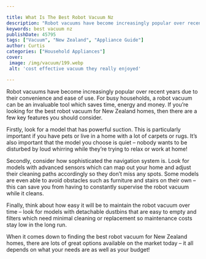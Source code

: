 ```yaml
---

title: What Is The Best Robot Vacuum Nz
description: "Robot vacuums have become increasingly popular over recent years due to their convenience and ease of use. For busy households, a ...get more detail"
keywords: best vacuum nz
publishDate: 45795
tags: ["Vacuum", "New Zealand", "Appliance Guide"]
author: Curtis
categories: ["Household Appliances"]
cover: 
 image: /img/vacuum/199.webp
 alt: 'cost effective vacuum they really enjoyed'

---
```


Robot vacuums have become increasingly popular over recent years due to their convenience and ease of use. For busy households, a robot vacuum can be an invaluable tool which saves time, energy and money. If you’re looking for the best robot vacuum for New Zealand homes, then there are a few key features you should consider. 

Firstly, look for a model that has powerful suction. This is particularly important if you have pets or live in a home with a lot of carpets or rugs. It’s also important that the model you choose is quiet – nobody wants to be disturbed by loud whirring while they’re trying to relax or work at home! 

Secondly, consider how sophisticated the navigation system is. Look for models with advanced sensors which can map out your home and adjust their cleaning paths accordingly so they don’t miss any spots. Some models are even able to avoid obstacles such as furniture and stairs on their own – this can save you from having to constantly supervise the robot vacuum while it cleans. 

Finally, think about how easy it will be to maintain the robot vacuum over time – look for models with detachable dustbins that are easy to empty and filters which need minimal cleaning or replacement so maintenance costs stay low in the long run. 

When it comes down to finding the best robot vacuum for New Zealand homes, there are lots of great options available on the market today – it all depends on what your needs are as well as your budget!
